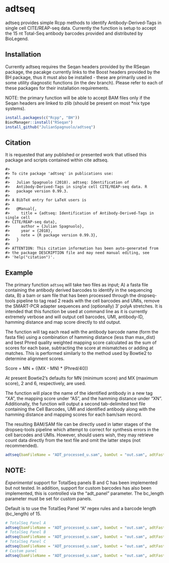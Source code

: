 
<!-- README.md is generated from README.Rmd. Please edit that file -->

# adtseq

adtseq provides simple Rcpp methods to identify Antibody-Derived-Tags in
single cell CITE/REAP-seq data. Currently the function is setup to
accept the 15 nt Total-Seq antibody barcodes provided and distributed by
BioLegend.

## Installation

Currently adtseq requires the Seqan headers provided by the RSeqan
package, the pacakge currently links to the Boost headers provided by
the BH package, thus it must also be installed - these are primarily
used in some utility diagnostic functions (in the dev branch). Please
refer to each of these packages for their installation requirements.

NOTE: the primary function will be able to accept BAM files only if the
Seqan headers are linked to zlib (should be present on most \*nix type
systems).

``` r
install.packages(c("Rcpp", "BH"))
BiocManager::install("RSeqan")
install_github("JulianSpagnuolo/adtseq")
```

## Citation

It is requested that any published or presented work that utlised this
package and scripts contained within cite adtseq.

    #> 
    #> To cite package 'adtseq' in publications use:
    #> 
    #>   Julian Spagnuolo (2018). adtseq: Identification of
    #>   Antibody-Derived-Tags in single cell CITE/REAP-seq data. R
    #>   package version 0.99.3.
    #> 
    #> A BibTeX entry for LaTeX users is
    #> 
    #>   @Manual{,
    #>     title = {adtseq: Identification of Antibody-Derived-Tags in single cell
    #> CITE/REAP-seq data},
    #>     author = {Julian Spagnuolo},
    #>     year = {2018},
    #>     note = {R package version 0.99.3},
    #>   }
    #> 
    #> ATTENTION: This citation information has been auto-generated from
    #> the package DESCRIPTION file and may need manual editing, see
    #> 'help("citation")'.

## Example

The primary function `adtseq` will take two files as input; A) a fasta
file containing the antibody derived barcodes to identify in the
sequencing data, B) a bam or sam file that has been processed through
the dropseq-tools pipeline to tag read 2 reads with the cell barcodes
and UMIs, remove the SMART-PCR adapter sequences and (optionally) 3’
polyA stretches. It is intended that this function be used at command
line as it is currently extremely verbose and will output cell barcodes,
UMI, antibody-ID, hamming distance and map score directly to std output.

The function will tag each read with the antibody barcode name (form the
fasta file) using a combination of hamming distance (less than
max\_dist) and best Phred quality weighted mapping score calculated as
the sum of scores for each base, subtracting the score at mismatches or
adding at matches. This is performed similarly to the method used by
Bowtie2 to determine alignment scores.

Score = MN + ((MX - MN) \* (Phred/40))

At present Bowtie2’s defaults for MN (minimum score) and MX (maximum
score), 2 and 6, respectively, are used.

The function will place the name of the identified antibody in a new tag
“XA”, the mapping score under “AS”, and the hamming distance under “XN”.
Additionally, the function will output a second tab-delimited text file
containing the Cell Barcodes, UMI and identified antibody along with the
hamming distance and mapping scores for each bam/sam record.

The resulting BAM/SAM file can be directly used in latter stages of the
dropseq-tools pipeline which attempt to correct for synthesis errors in
the cell barcodes and UMIs. However, should users wish, they may
retrieve count data directly from the text file and omit the latter
steps (not
recommended).

``` r
adtseq(bamFileName = "ADT_processed_u.sam", bamOut = "out.sam", adtFasta = "total_seq_panel.fasta", max_dist = 4, sumoutput = "summary.txt", adt_panel = "A", bc_length = 15)
```

## NOTE:

*Experimental* support for TotalSeq panels B and C has been implemented
but not tested. In addition, support for custom barcodes has also been
implemented, this is controlled via the “adt\_panel” parameter. The
bc\_length parameter must be set for custom panels.

Default is to use the TotalSeq Panel “A” regex rules and a barcode
length (bc\_length) of 15.

``` r
# TotalSeq Panel A
adtseq(bamFileName = "ADT_processed_u.sam", bamOut = "out.sam", adtFasta = "total_seq_panel.fasta", max_dist = 4, sumoutput = "summary.txt", adt_panel = "A", bc_length = 15)
# TotalSeq Panel B
adtseq(bamFileName = "ADT_processed_u.sam", bamOut = "out.sam", adtFasta = "total_seq_panelB.fasta", max_dist = 4, sumoutput = "summary.txt", adt_panel = "B", bc_length = 15)
# TotalSeq Panel C
adtseq(bamFileName = "ADT_processed_u.sam", bamOut = "out.sam", adtFasta = "total_seq_panelC.fasta", max_dist = 4, sumoutput = "summary.txt", adt_panel = "C", bc_length = 15)
# Custom panel
adtseq(bamFileName = "ADT_processed_u.sam", bamOut = "out.sam", adtFasta = "custom_panel.fasta", max_dist = 4, sumoutput = "summary.txt", adt_panel = "custom", bc_length = 8)
```
